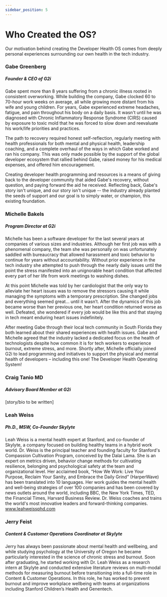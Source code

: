 ```yaml
---
sidebar_position: 5
---
```


# Who Created the OS?

Our motivation behind creating the Developer Health OS comes from deeply personal experiences surrounding our own health in the tech industry.

### Gabe Greenberg
##### Founder & CEO of G2i
Gabe spent more than 8 years suffering from a chronic illness rooted in consistent overworking. While building the company, Gabe clocked 60 to 70-hour work weeks on average, all while growing more distant from his wife and young children. For years, Gabe experienced extreme headaches, fatigue, and pain throughout his body on a daily basis. It wasn't until he was diagnosed with Chronic Inflammatory Response Syndrome (CIRS) caused by exposure to toxic mold that he was forced to slow down and reevaluate his work/life priorities and practices.

The path to recovery required honest self-reflection, regularly meeting with health professionals for both mental and physical health, leadership coaching, and a complete overhaul of the ways in which Gabe worked and ran his company. This was only made possible by the support of the global developer ecosystem that rallied behind Gabe, raised money for his medical expenses, and offered him encouragement.

Creating developer health programming and resources is a means of giving back to the developer community that aided Gabe's recovery, without question, and paying forward the aid he received. Reflecting back, Gabe's story isn't unique, and our story isn't unique -- the industry already planted the seeds of support and our goal is to simply water, or champion, this existing foundation.

### Michelle Bakels
##### Program Director at G2i
Michelle has been a software developer for the last several years at companies of various sizes and industries. Although her first job was with a phenomenal company, the team she was personally on was unfortunately saddled with bureaucracy that allowed harassment and toxic behavior to continue for years without accountability. Without prior experience in the tech industry she attempted to push through the nearly daily issues until the point the stress manifested into an unignorable heart condition that affected every part of her life from work meetings to washing dishes.

At this point Michelle was told by her cardiologist that the only way to alleviate her heart issues was to remove the stressors causing it while managing the symptoms with a temporary prescription. She changed jobs and everything seemed great… until it wasn’t. After the dynamics of this job became worse than her previous one, her heart condition returned worse as well. Defeated, she wondered if every job would be like this and that staying in tech meant enduring heart issues indefinitely.

After meeting Gabe through their local tech community in South Florida they both learned about their shared experiences with health issues. Gabe and Michelle agreed that the industry lacked a dedicated focus on the health of technologists despite how common it is for tech workers to experience burnout, extreme stress, and more. Shortly after, Michelle officially joined G2i to lead programming and initiatives to support the physical and mental health of developers – including this one! The Developer Health Operating System!

### Craig Tanio MD
##### Advisory Board Member at G2i
[story/bio to be written]

### Leah Weiss
##### Ph.D., MSW, Co-Founder Skylyte

Leah Weiss is a mental health expert at Stanford, and co-founder of Skylyte, a company focused on building healthy teams in a hybrid work world. Dr. Weiss is the principal teacher and founding faculty for Stanford's Compassion Cultivation Program, conceived by the Dalai Lama. She is an expert on metrics driven, behavior change methods for cultivating resilience, belonging and psychological safety at the team and organizational level. Her acclaimed book, “How We Work: Live Your Purpose, Reclaim Your Sanity, and Embrace the Daily Grind” (HarperWave) has been translated into 10 languages. Her work guides the mental health and well-being strategies of over 100 companies and has been covered by news outlets around the world, including BBC, the New York Times, TED, the Financial Times, Harvard Business Review. Dr. Weiss coaches and trains the world's most innovative leaders and forward-thinking companies.
www.leahweissphd.com

### Jerry Feist
##### Content & Customer Operations Coordinator at Skylyte

Jerry has always been passionate about mental health and wellbeing, and while studying psychology at the University of Oregon he became particularly interested in the science of chronic stress and burnout. Soon after graduating, he started working with Dr. Leah Weiss as a research intern at Skylyte and conducted extensive literature reviews on multi-modal methods for measuring burnout before transitioning into a full-time role in Content & Customer Operations. In this role, he has worked to prevent burnout and improve workplace wellbeing with teams at organizations including Stanford Children’s Health and Genentech.

